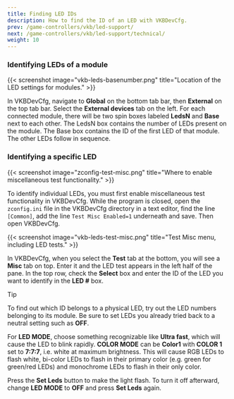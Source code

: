 ```yaml
---
title: Finding LED IDs
description: How to find the ID of an LED with VKBDevCfg.
prev: /game-controllers/vkb/led-support/
next: /game-controllers/vkb/led-support/technical/
weight: 10
---
```


### Identifying LEDs of a module

{{< screenshot image="vkb-leds-basenumber.png" title="Location of the LED settings for modules." >}}

In VKBDevCfg, navigate to **Global** on the bottom tab bar, then **External** on the top tab bar. Select the **External devices** tab on the left. For each connected module, there will be two spin boxes labeled **LedsN** and **Base** next to each other. The LedsN box contains the number of LEDs present on the module. The Base box contains the ID of the first LED of that module. The other LEDs follow in sequence.

### Identifying a specific LED

{{< screenshot image="zconfig-test-misc.png" title="Where to enable miscellaneous test functionality." >}}

To identify individual LEDs, you must first enable miscellaneous test functionality in VKBDevCfg. While the program is closed, open the `zconfig.ini` file in the VKBDevCfg directory in a text editor, find the line `[Common]`, add the line `Test Misc Enabled=1` underneath and save. Then open VKBDevCfg.

{{< screenshot image="vkb-leds-test-misc.png" title="Test Misc menu, including LED tests." >}}

In VKBDevCfg, when you select the **Test** tab at the bottom, you will see a **Misc** tab on top. Enter it and the LED test appears in the left half of the pane. In the top row, check the **Select** box and enter the ID of the LED you want to identify in the **LED #** box.

> [!TIP]
> To find out which ID belongs to a physical LED, try out the LED numbers belonging to its module. Be sure to set LEDs you already tried back to a neutral setting such as **OFF**.

For **LED MODE**, choose something recognizable like **Ultra fast**, which will cause the LED to blink rapidly. **COLOR MODE** can be **Color1** with **COLOR 1** set to **7:7:7**, i.e. white at maximum brightness. This will cause RGB LEDs to flash white, bi-color LEDs to flash in their primary color (e.g. green for green/red LEDs) and monochrome LEDs to flash in their only color.

Press the **Set Leds** button to make the light flash. To turn it off afterward, change **LED MODE** to **OFF** and press **Set Leds** again.
